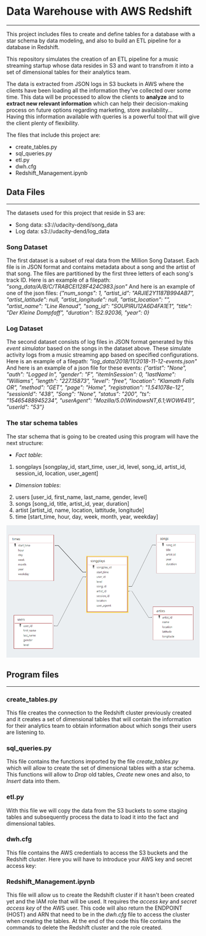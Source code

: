 # Data Warehouse with AWS Redshift
***
This project includes files to create and define tables for a database with a star schema by data modeling, and also to build an ETL pipeline for a database in Redshift.

This repository simulates the creation of an ETL pipeline for a music streaming startup whose data resides in S3 and want to transfrom it into a set of dimensional tables for their analytics team. 

The data is extracted from JSON logs in S3 buckets in AWS where the clients have been loading all the information they've collected over some time. This data will be processed to allow the clients to **analyze** and to **extract new relevant information** which can help their decision-making process on future options regarding marketing, store availability...  
Having this information available with queries is a powerful tool that will give the client plenty of flexibility.

The files that include this project are:

* create_tables.py
* sql_queries.py
* etl.py
* dwh.cfg
* Redshift_Management.ipynb

## Data Files
***
The datasets used for this project that reside in S3 are:
- Song data: s3://udacity-dend/song_data
- Log data: s3://udacity-dend/log_data

### Song Dataset
The first dataset is a subset of real data from the Million Song Dataset. Each file is in JSON format and contains metadata about a song and the artist of that song. The files are partitioned by the first three letters of each song's track ID. Here is an example of a filepath: _"song_data/A/B/C/TRABCEI128F424C983.json"_
And here is an example of one of the json files: _{"num_songs": 1, "artist_id": "ARJIE2Y1187B994AB7", "artist_latitude": null, "artist_longitude": null, "artist_location": "", "artist_name": "Line Renaud", "song_id": "SOUPIRU12A6D4FA1E1", "title": "Der Kleine Dompfaff", "duration": 152.92036, "year": 0}_

### Log Dataset
The second dataset consists of log files in JSON format generated by this _event simulator_ based on the songs in the dataset above. These simulate activity logs from a music streaming app based on specified configurations.
Here is an example of a filepath: _"log_data/2018/11/2018-11-12-events.json"_
And here is an example of a json file for these events: _{"artist": "None", "auth": "Logged In", "gender": "F", "itemInSession": 0, "lastName": "Williams", "length": "227.15873", "level": "free", "location": "Klamath Falls OR", "method": "GET", "page": "Home", "registration": "1.541078e-12", "sessionId": "438", "Song": "None", "status": "200", "ts": "15465488945234", "userAgent": "Mozilla/5.0(WindowsNT,6.1;WOW641)", "userId": "53"}_

### The star schema tables
The star schema that is going to be created using this program will have the next structure:

- _Fact table_:
1. songplays [songplay_id, start_time, user_id, level, song_id, artist_id, session_id, location, user_agent]

- _Dimension tables_:
2. users [user_id, first_name, last_name, gender, level]
3. songs [song_id, title, artist_id, year, duration]
4. artist [artist_id, name, location, lattitude, longitude]
5. time [start_time, hour, day, week, month, year, weekday]

![alt text](https://raw.githubusercontent.com/Gares95/DataLake-Spark/master/Star%20Schema.PNG)

## Program files
***
### create_tables.py
This file creates the connection to the Redshift cluster previously created and it creates a set of dimensional tables that will contain the information for their analytics team to obtain information about which songs their users are listening to. 

### sql_queries.py
This file contains the functions imported by the file <em>create_tables.py</em>  
which will allow to create the set of dimensional tables with a star schema.
This functions will allow to <em>Drop</em> old tables, <em>Create</em> new ones and also, to <em>Insert</em> data into them.  

### etl.py
With this file we will copy the data from the S3 buckets to some staging tables and subsequently process the data to load it into the fact and dimensional tables.   

### dwh.cfg
This file contains the AWS credentials to access the S3 buckets and the Redshift cluster. 
Here you will have to introduce your AWS key and secret access key:


### Redshift_Management.ipynb
This file will allow us to create the Redshift cluster if it hasn't been created yet and the IAM role that will be used. It requires the _access key_ and _secret access key_ of the AWS user.
This code will also return the ENDPOINT (HOST) and ARN that need to be in the _dwh.cfg_ file to access the cluster when creating the tables. 
At the end of the code this file contains the commands to delete the Redshift cluster and the role created.
